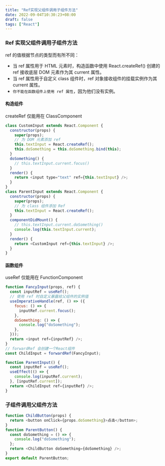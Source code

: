 ```yaml
---
title: "Ref实现父组件调用子组件方法"
date: 2022-09-04T10:30:23+08:00
draft: false
tags: ["React"]
---
```


### Ref 实现父组件调用子组件方法

ref 的值根据节点的类型而有所不同：

- 当 ref 属性用于 HTML 元素时，构造函数中使用 React.createRef() 创建的 ref 接收底层 DOM 元素作为其 current 属性。
- 当 ref 属性用于自定义 class 组件时，ref 对象接收组件的挂载实例作为其 current 属性。
- `你不能在函数组件上使用 ref 属性`，因为他们没有实例。

#### 构造组件

createRef 仅能用在 ClassComponent

```js
class CustomInput extends React.Component {
  constructor(props) {
    super(props);
    // 为 DOM 元素添加 ref
    this.textInput = React.createRef();
    this.doSomething = this.doSomething.bind(this);
  }
  doSomething() {
    // this.textInput.current.focus()
  }
  render() {
    return <input type="text" ref={this.textInput} />;
  }
}
class ParentInput extends React.Component {
  constructor(props) {
    super(props);
    // 为 class 组件添加 Ref
    this.textInput = React.createRef();
  }
  componentDidMount() {
    // this.textInput.current.doSomething()
    console.log(this.textInput.current);
  }
  render() {
    return <CustomInput ref={this.textInput} />;
  }
}
```

#### 函数组件

useRef 仅能用在 FunctionComponent

```js
function FancyInput(props, ref) {
  const inputRef = useRef();
  // 使用 ref 时自定义暴露给父组件的实例值
  useImperativeHandle(ref, () => ({
    focus: () => {
      inputRef.current.focus();
    },
    doSomething: () => {
      console.log("doSomething");
    },
  }));
  return <input ref={inputRef} />;
}
// forwardRef 会创建一个React组件
const ChildInput = forwardRef(FancyInput);

function ParentInput() {
  const inputRef = useRef();
  useEffect(() => {
    console.log(inputRef.current);
  }, [inputRef.current]);
  return <ChildInput ref={inputRef} />;
}
```

### 子组件调用父组件方法

```js
function ChildButton(props) {
  return <button onClick={props.doSomething}>点击</button>;
}
function ParentButton() {
  const doSomething = () => {
    console.log("doSomething");
  };
  return <ChildButton doSomething={doSomething} />;
}
export default ParentButton;
```
